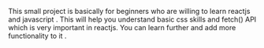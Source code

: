 This small project is basically for beginners who are willing to learn reactjs and javascript .
This will help you understand basic css skills and fetch() API which is very important in reactjs.
You can learn further and add more functionality to it .
